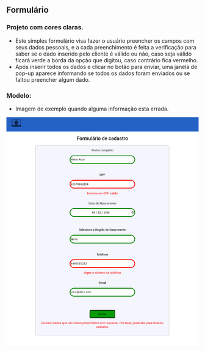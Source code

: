## Formulário

### Projeto com cores claras.
- Este simples formulário visa fazer o usuário preencher os campos com seus dados pessoais, e a cada preenchimento é feita a verificação para saber se o dado inserido pelo cliente é válido ou não, caso seja válido ficará verde a borda da opção que digitou, caso contrário fica vermelho.
- Após inserir todos os dados e clicar no botão para enviar, uma janela de pop-up aparece informando se todos os dados foram enviados ou se faltou preencher algum dado.

### Modelo:

- Imagem de exemplo quando alguma informação esta errada.

<img src="./ImageExibir/imgExemplo.png" width="808px" />